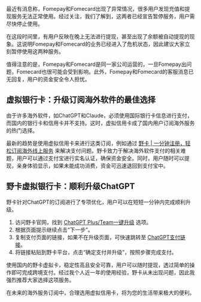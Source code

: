 最近有消息称，Fomepay和Fomecard出现了异常情况，很多用户发现充值和提现服务无法正常使用。经过关注，我们了解到，这两者已经宣告暂停服务，用户需尽快停止使用。

在这段时间里，有用户反映在晚上无法进行提现，甚至出现了余额被自动提现的现象。这说明Fomepay和Fomecard的业务已经进入了危机状态，因此建议大家立刻暂停使用这两种服务。

值得注意的是，Fomepay和Fomecard是同一家公司运营的，一旦Fomepay出问题，Fomecard也很可能会受到影响。此外，Fomepay和Fomecard的客服消息已无回复，用户的资金安全令人担忧。

## 虚拟银行卡：升级订阅海外软件的最佳选择

由于许多海外软件，如ChatGPT和Claude，必须使用国际银行卡信息进行支付，而国内的银行卡和信用卡并不支持。这时，虚拟信用卡成了国内用户订阅海外服务的热门选择。

最新的趋势是使用虚拟信用卡来进行这类订阅，例如通过 [野卡 | 一分钟注册，轻松订阅海外线上服务](https://bit.ly/bewildcard) 来解决支付问题。野卡致力于解决海外软件支付的相关难题，用户可以通过支付宝进行实名认证，确保资金安全。同时，用户随时可以提现，亲身体验显示，如果未能成功消费，资金可迅速退回到支付宝中。

## 野卡虚拟银行卡：顺利升级ChatGPT

野卡针对ChatGPT的订阅进行了专项优化，用户可以在短短一分钟内完成顺利升级。

1. 访问野卡官网，找到 [ChatGPT Plus/Team一键升级](https://bit.ly/bewildcard) 选项。
2. 根据页面提示继续点击“下一步”。
3. 复制支付页面的链接，如果不在升级页面，可快速跳转至 [ChatGPT支付链接](https://chat.openai.com/invite/accepted)。
4. 将链接粘贴到野卡平台，点击“确定支付并升级”，按照步骤完成支付。

使用国内的野卡虚拟卡，稳定性高且安全可靠，用户可以随时提现，透过简单的操作即可完成跨境支付。经过我个人近一年的使用经验，野卡从未出现问题，因此我强烈推荐大家选择这项服务。

在未来的海外服务订阅中，合理选用虚拟信用卡，将为您的生活带来极大的便利。